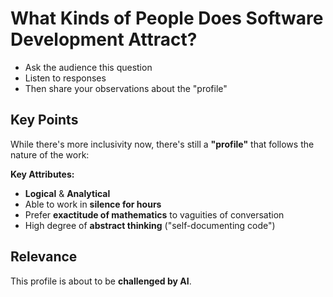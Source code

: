# What Kinds of People Does Software Development Attract?


- Ask the audience this question
- Listen to responses  
- Then share your observations about the "profile"

## Key Points
While there's more inclusivity now, there's still a **"profile"** that follows the nature of the work:

**Key Attributes:**
- **Logical** & **Analytical**
- Able to work in **silence for hours**
- Prefer **exactitude of mathematics** to vaguities of conversation
- High degree of **abstract thinking** ("self-documenting code")

## Relevance
This profile is about to be **challenged by AI**. 